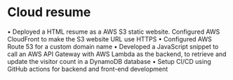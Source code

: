 # Cloud resume 

•	Deployed a HTML resume as a AWS S3 static website. Configured AWS CloudFront to make the S3 website URL use HTTPS
•	Configured AWS Route 53 for a custom domain name 
•	Developed a JavaScript snippet to call an AWS API Gateway with AWS Lambda as the backend, to retrieve and update the visitor count in a DynamoDB database
•	Setup CI/CD using GitHub actions for backend and front-end development

